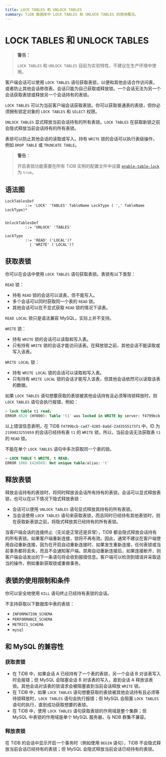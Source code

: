 ```yaml
---
title: LOCK TABLES 和 UNLOCK TABLES
summary: TiDB 数据库中 LOCK TABLES 和 UNLOCK TABLES 的使用概况。
---
```


# LOCK TABLES 和 UNLOCK TABLES

> **警告：**
>
> `LOCK TABLES` 和 `UNLOCK TABLES` 目前为实验特性，不建议在生产环境中使用。

客户端会话可以使用 `LOCK TABLES` 语句获取表锁，以便和其他会话合作访问表，或者防止其他会话修改表。会话只能为自己获取或释放锁。一个会话无法为另一个会话获取表锁或释放另一个会话持有的表锁。

`LOCK TABLES` 可以为当前客户端会话获取表锁。你可以获取普通表的表锁，但你必须拥有锁定对象的 `LOCK TABLES` 和 `SELECT` 权限。

`UNLOCK TABLES` 显式释放当前会话持有的所有表锁。`LOCK TABLES` 在获取新锁之前会隐式释放当前会话持有的所有表锁。

表锁可以防止其他会话的读取或写入。持有 `WRITE` 锁的会话可以执行表级操作，例如 `DROP TABLE` 或 `TRUNCATE TABLE`。

> **警告：**
>
> 开启表锁功能需要在所有 TiDB 实例的配置文件中设置 [`enable-table-lock`](/tidb-configuration-file.md#enable-table-lock-从-v400-版本开始引入) 为 `true`。

## 语法图

```ebnf+diagram
LockTablesDef
         ::= 'LOCK' 'TABLES' TableName LockType ( ',' TableName LockType)*


UnlockTablesDef
         ::= 'UNLOCK' 'TABLES'

LockType
         ::= 'READ' ('LOCAL')?
           | 'WRITE' ('LOCAL')?
```

## 获取表锁

你可以在会话中使用 `LOCK TABLES` 语句获取表锁。表锁有以下类型：

`READ` 锁：

- 持有 `READ` 锁的会话可以读表，但不能写入。
- 多个会话可以同时获取同一个表的 `READ` 锁。
- 其他会话可以在不显式获取 `READ` 锁的情况下读表。

`READ LOCAL` 锁只是语法兼容 MySQL，实际上并不支持。

`WRITE` 锁：

- 持有 `WRITE` 锁的会话可以读取和写入表。
- 只有持有 `WRITE` 锁的会话才能访问该表。在释放锁之前，其他会话不能读取或写入该表。

`WRITE LOCAL` 锁：

- 持有 `WRITE LOCAL` 锁的会话可以读取和写入表。
- 只有持有 `WRITE LOCAL` 锁的会话才能写入该表，但其他会话依然可以读取该表的数据。

如果 `LOCK TABLES` 语句想要获取的表锁被其他会话持有且必须等待锁释放时，则 `LOCK TABLES` 语句会执行报错，例如：

```sql
> lock table t1 read;
ERROR 8020 (HY000): Table 't1' was locked in WRITE by server: f4799bcb-cad7-4285-8a6d-23d3555173f1_session: 2199023255959
```

以上错误信息表明，在 TiDB `f4799bcb-cad7-4285-8a6d-23d3555173f1` 中，ID 为 `2199023255959` 的会话已经持有表 `t1` 的 `WRITE` 锁，所以，当前会话无法获取表 `t1` 的 `READ` 锁。

不能在单个 `LOCK TABLES` 语句中多次获取同一个表的锁。

```sql
> LOCK TABLE t WRITE, t READ;
ERROR 1066 (42000): Not unique table/alias: 't'
```

## 释放表锁

释放会话持有的表锁时，将同时释放该会话所有持有的表锁。会话可以显式释放表锁，也可以在以下情况下隐式释放表锁：

- 会话可以使用 `UNLOCK TABLES` 语句显式释放其持有的所有表锁。
- 当会话使用 `LOCK TABLES` 语句来获取表锁，而且同时已经持有其他表锁时，则在获取新表锁之前，将隐式释放其已经持有的所有表锁。

当客户端会话的连接终止（无论是正常还是异常），TiDB 都会隐式释放会话持有的所有表锁。如果客户端重新连接，锁将不再有效。因此，通常不建议在客户端使用自动重新连接，因为在开启自动重新连接时，如果发生重新连接，任何表锁或当前事务都将丢失，而且不会通知客户端。禁用自动重新连接后，如果连接断开，则客户端会话发出的下一条语句将会收到报错信息。客户端可以检测到错误并采取适当的操作，例如重新获取锁或重做事务。

## 表锁的使用限制和条件

你可以安全地使用 `KILL` 语句终止已经持有表锁的会话。

不支持获取以下数据库中表的表锁：

- `INFORMATION_SCHEMA`
- `PERFORMANCE_SCHEMA`
- `METRICS_SCHEMA` 
- `mysql`

## 和 MySQL 的兼容性

### 获取表锁

- 在 TiDB 中，如果会话 A 已经持有了一个表的表锁，另一个会话 B 对该表写入时会报错；但 MySQL 会阻塞会话 B 对该表的写入，直到会话 A 释放该表锁。其他会话对该表的锁请求会被阻塞直到当前会话释放 `WRITE` 锁。
- 在 TiDB 中，如果 `LOCK TABLES` 语句想要获取的表锁被其他会话持有且必须等待锁释放时，`LOCK TABLES` 语句会执行报错；但 MySQL 会阻塞 `LOCK TABLES` 语句的执行，直到成功获取想要的表锁。
- 在 TiDB 中，使用 `LOCK TABLES` 语句获取表锁的作用域是整个集群；但 MySQL 中表锁的作用域是单个 MySQL 服务器，与 NDB 群集不兼容。

### 释放表锁

在 TiDB 的会话中显示开启一个事务时（例如使用 `BEGIN` 语句），TiDB 不会隐式释放当前会话已经持有的表锁；但 MySQL 会隐式释放当前会话已经持有的表锁。
